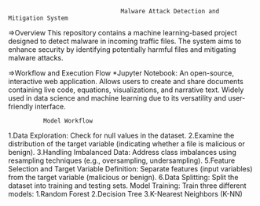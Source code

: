                                     Malware Attack Detection and Mitigation System
=>Overview
This repository contains a machine learning-based project designed to detect malware in incoming traffic files. The system aims to enhance security by 
identifying potentially harmful files and mitigating malware attacks.

=>Workflow and Execution Flow
*Jupyter Notebook: An open-source, interactive web application.
    Allows users to create and share documents containing live code, equations, visualizations, and narrative text.
    Widely used in data science and machine learning due to its versatility and user-friendly interface.

              Model Workflow
1.Data Exploration:
    Check for null values in the dataset.
2.Examine the distribution of the target variable (indicating whether a file is malicious or benign).
3.Handling Imbalanced Data:
    Address class imbalances using resampling techniques (e.g., oversampling, undersampling).
5.Feature Selection and Target Variable Definition:
    Separate features (input variables) from the target variable (malicious or benign).
6.Data Splitting:
    Split the dataset into training and testing sets.
                Model Training:
Train three different models:
1.Random Forest
2.Decision Tree
3.K-Nearest Neighbors (K-NN)

